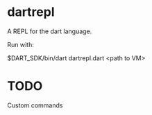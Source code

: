dartrepl
========

A REPL for the dart language.

Run with:

$DART_SDK/bin/dart dartrepl.dart &lt;path to VM&gt;


TODO
====

Custom commands
